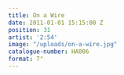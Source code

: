 ```yaml
---
title: On a Wire
date: 2011-01-01 15:15:00 Z
position: 31
artist: '2:54'
image: "/uploads/on-a-wire.jpg"
catalogue-number: HA006
format: 7"
---
```



